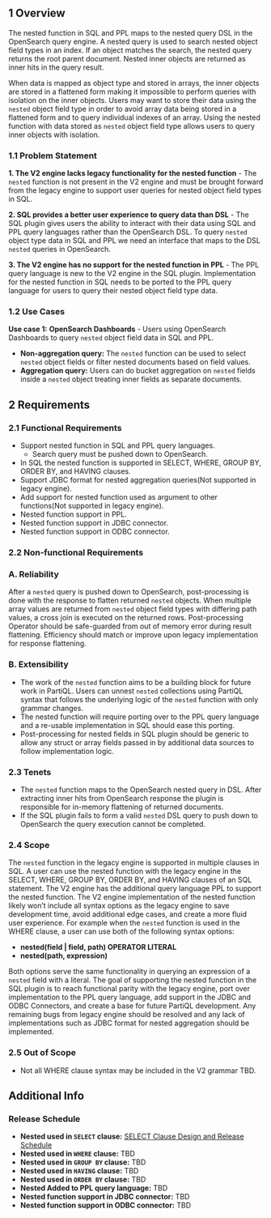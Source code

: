 ## 1 Overview

The nested function in SQL and PPL maps to the nested query DSL in the OpenSearch query engine. A nested query is used to search nested object field types in an index. If an object matches the search, the nested query returns the root parent document. Nested inner objects are returned as inner hits in the query result.

When data is mapped as object type and stored in arrays, the inner objects are stored in a flattened form making it impossible to perform queries with isolation on the inner objects. Users may want to store their data using the `nested` object field type in order to avoid array data being stored in a flattened form and to query individual indexes of an array. Using the nested function with data stored as `nested` object field type allows users to query inner objects with isolation.

### 1.1 Problem Statement

**1. The V2 engine lacks legacy functionality for the nested function** - 
The `nested` function is not present in the V2 engine and must be brought forward from the legacy engine to support user queries for nested object field types in SQL.

**2. SQL provides a better user experience to query data than DSL** - 
The SQL plugin gives users the ability to interact with their data using SQL and PPL query languages rather than the OpenSearch DSL. To query `nested` object type data in SQL and PPL we need an interface that maps to the DSL `nested` queries in OpenSearch.

**3. The V2 engine has no support for the nested function in PPL** - 
The PPL query language is new to the V2 engine in the SQL plugin. Implementation for the nested function in SQL needs to be ported to the PPL query language for users to query their nested object field type data.

### 1.2 Use Cases

**Use case 1:** **OpenSearch Dashboards** - 
Users using OpenSearch Dashboards to query `nested` object field data in SQL and PPL.

- **Non-aggregation query:** The `nested` function can be used to select `nested` object fields or filter nested documents based on field values.
- **Aggregation query:** Users can do bucket aggregation on `nested` fields inside a `nested` object treating inner fields as separate documents.

## 2 Requirements

### 2.1 Functional Requirements
- Support nested function in SQL and PPL query languages.
  - Search query must be pushed down to OpenSearch.
- In SQL the nested function is supported in SELECT, WHERE, GROUP BY, ORDER BY, and HAVING clauses.
- Support JDBC format for nested aggregation queries(Not supported in legacy engine).
- Add support for nested function used as argument to other functions(Not supported in legacy engine).
- Nested function support in PPL.
- Nested function support in JDBC connector.
- Nested function support in ODBC connector.

### 2.2 Non-functional Requirements

### A. Reliability
After a `nested` query is pushed down to OpenSearch, post-processing is done with the response to flatten returned `nested` objects. When multiple array values are returned from `nested` object field types with differing path values, a cross join is executed on the returned rows. Post-processing Operator should be safe-guarded from out of memory error during result flattening. Efficiency should match or improve upon legacy implementation for response flattening.

### B. Extensibility
- The work of the `nested` function aims to be a building block for future work in PartiQL. Users can unnest `nested` collections using PartiQL syntax that follows the underlying logic of the `nested` function with only grammar changes.
- The nested function will require porting over to the PPL query language and a re-usable implementation in SQL should ease this porting.
- Post-processing for nested fields in SQL plugin should be generic to allow any struct or array fields passed in by additional data sources to follow implementation logic.

### 2.3 Tenets
- The `nested` function maps to the OpenSearch nested query in DSL. After extracting inner hits from OpenSearch response the plugin is responsible for in-memory flattening of returned documents.
- If the SQL plugin fails to form a valid `nested` DSL query to push down to OpenSearch the query execution cannot be completed.

### 2.4 Scope
The `nested` function in the legacy engine is supported in multiple clauses in SQL.  A user can use the nested function with the legacy engine in the SELECT, WHERE, GROUP BY, ORDER BY, and HAVING clauses of an SQL statement. The V2 engine has the additional query language PPL to support the nested function. The V2 engine implementation of the nested function likely won’t include all syntax options as the legacy engine to save development time, avoid additional edge cases, and create a more fluid user experience. For example when the `nested` function is used in the WHERE clause, a user can use both of the following syntax options:

- **nested(field | field, path) OPERATOR LITERAL**
- **nested(path, expression)**

Both options serve the same functionality in querying an expression of a `nested` field with a literal. The goal of supporting the nested function in the SQL plugin is to reach functional parity with the legacy engine, port over implementation to the PPL query language, add support in the JDBC and ODBC Connectors, and create a base for future PartiQL development. Any remaining bugs from legacy engine should be resolved and any lack of implementations such as JDBC format for nested aggregation should be implemented.

### 2.5 Out of Scope
- Not all WHERE clause syntax may be included in the V2 grammar TBD.

## Additional Info

### Release Schedule
- **Nested used in `SELECT` clause:** [SELECT Clause Design and Release Schedule](sql-nested-function-select-clause.md)
- **Nested used in `WHERE` clause:** TBD
- **Nested used in `GROUP BY` clause:** TBD
- **Nested used in `HAVING` clause:** TBD
- **Nested used in `ORDER BY` clause:** TBD
- **Nested Added to PPL query language:** TBD
- **Nested function support in JDBC connector:** TBD
- **Nested function support in ODBC connector:** TBD


